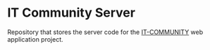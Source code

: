 # IT Community Server

Repository that stores the server code for the <a href="https://github.com/antoanparashkevov/it-community-react">IT-COMMUNITY</a> web application project.
